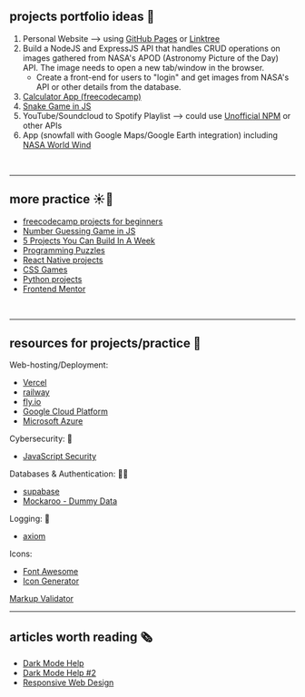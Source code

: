 ## projects portfolio ideas 🌳

1. Personal Website --> using [GitHub Pages](https://pages.github.com/) or [Linktree](https://linktr.ee/)
2. Build a NodeJS and ExpressJS API that handles CRUD operations on images gathered from NASA's APOD (Astronomy Picture of the Day) API. The image needs to open a new tab/window in the browser.
   - Create a front-end for users to "login" and get images from NASA's API or other details from the database.
3. [Calculator App (freecodecamp)](https://www.freecodecamp.org/news/javascript-dom-build-a-calculator-app)
4. [Snake Game in JS](https://www.freecodecamp.org/news/how-to-build-a-snake-game-in-javascript/)
5. YouTube/Soundcloud to Spotify Playlist --> could use [Unofficial NPM](https://www.npmjs.com/package/youtube-music-api) or other APIs
6. App (snowfall with Google Maps/Google Earth integration) including [NASA World Wind](https://worldwind.arc.nasa.gov/)

<br>

---
## more practice ☀️🌙

- [freecodecamp projects for beginners](https://www.freecodecamp.org/news/javascript-projects-for-beginners/)
- [Number Guessing Game in JS](https://www.youtube.com/watch?v=2cQUkYU8AmI)
- [5 Projects You Can Build In A Week](https://www.youtube.com/watch?v=oluY633rkgI)
- [Programming Puzzles](https://medium.com/techie-delight/top-25-programming-puzzles-and-brain-teasers-dac17b41e94a)
- [React Native projects](https://livecodestream.dev/post/10-amazing-react-native-project-ideas/)
- [CSS Games](https://dev.to/devmount/8-games-to-learn-css-the-fun-way-4e0f)
- [Python projects](https://livecodestream.dev/post/10-crazy-cool-project-ideas-for-python-developers/)
- [Frontend Mentor](https://www.frontendmentor.io/)

<br>

---
## resources for projects/practice 📃 <br>

Web-hosting/Deployment:

- [Vercel](https://vercel.com/) <br>
- [railway](https://dataschool.com/learn-sql/how-to-export-data-to-csv-or-excel/)
- [fly.io](https://fly.io/)
- [Google Cloud Platform](https://console.cloud.google.com/)
- [Microsoft Azure](https://azure.microsoft.com/en-us/)

Cybersecurity: 🦺

- [JavaScript Security](https://www.youtube.com/watch?v=ypNKKYUJE5o)

Databases & Authentication: 🧑‍🚀

- [supabase](https://supabase.com/) <br>
- [Mockaroo - Dummy Data](https://mockaroo.com/)

Logging: 🧻

- [axiom](https://axiom.co/)

Icons:
- [Font Awesome](https://fontawesome.com/)
- [Icon Generator](https://realfavicongenerator.net/)


[Markup Validator](https://validator.w3.org/)

---

## articles worth reading 🗞️
- [Dark Mode Help](https://livecodestream.dev/post/a-better-approach-to-dark-mode-on-your-website/)
- [Dark Mode Help #2](https://www.geeksforgeeks.org/how-to-make-dark-mode-for-websites-using-html-css-javascript/)
- [Responsive Web Design](https://www.smashingmagazine.com/2011/01/guidelines-for-responsive-web-design)

